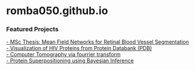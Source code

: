 # romba050.github.io

### Featured Projects
[- MSc Thesis: Mean Field Networks for Retinal Blood Vessel Segmentation](https://github.com/romba050/MFN_RBV_segmentation) <br/>
[- Visualization of HIV Proteins from Protein Databank (PDB)](https://chenbascaral.github.io/) <br/>
[- Computer Tomography via fourrier transform](https://nbviewer.jupyter.org/github/romba050/computer_tomography/blob/master/ex3.ipynb) <br/>
[- Protein Superpositioning using Bayesian Inference](https://github.com/romba050/Protein_Superpositioning_using_Bayesian_Inference) <br>
